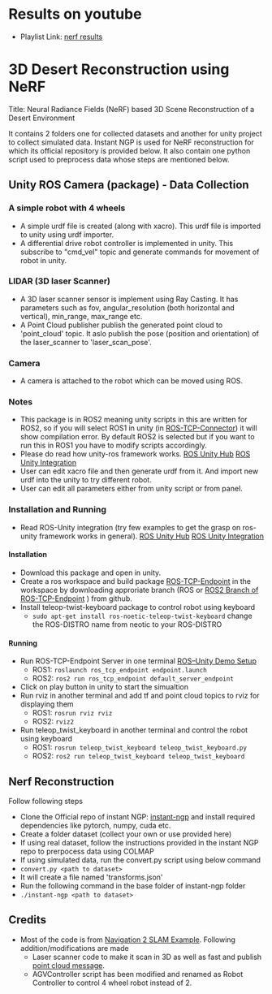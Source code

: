 # Results on youtube
- Playlist Link: [nerf results](https://www.youtube.com/playlist?list=PLpE2rfLkAl1BEUv8hyF6kycmggXIhf_)

# 3D Desert Reconstruction using NeRF
Title: Neural Radiance Fields (NeRF) based 3D Scene Reconstruction of a Desert Environment

It contains 2 folders one for collected datasets and another for unity project to collect simulated data. Instant NGP is used for NeRF reconstruction for which its official repository is provided below.
It also contain one python script used to preprocess data whose steps are mentioned below.

## Unity ROS Camera (package) - Data Collection
### A simple robot with 4 wheels
- A simple urdf file is created (along with xacro). This urdf file is imported to unity using urdf importer.
- A differential drive robot controller is implemented in unity. This subscribe to "cmd_vel" topic and generate commands for movement of robot in unity.

### LIDAR (3D laser Scanner)
- A 3D laser scanner sensor is implement using Ray Casting. It has parameters such as fov, angular_resolution (both horizontal and vertical), min_range, max_range etc.
- A Point Cloud publisher publish the generated point cloud to 'point_cloud' topic. It aslo publish the pose (position and orientation) of the laser_scanner to 'laser_scan_pose'.

### Camera
- A camera is attached to the robot which can be moved using ROS.

 ### Notes
 - This package is in ROS2 meaning unity scripts in this are written for ROS2, so if you will select ROS1 in unity (in [ROS-TCP-Connector](https://github.com/Unity-Technologies/ROS-TCP-Connector)) it will show compilation error. By default ROS2 is selected but if you want to run this in ROS1 you have to modify scripts accordingly.
 - Please do read how unity-ros framework works. [ROS Unity Hub](https://github.com/Unity-Technologies/Unity-Robotics-Hub) [ROS Unity Integration](https://github.com/Unity-Technologies/Unity-Robotics-Hub/blob/main/tutorials/ros_unity_integration/README.md)
 - User can edit xacro file and then generate urdf from it. And import new urdf into the unity to try different robot.
 - User can edit all parameters either from unity script or from panel.

### Installation and Running
- Read ROS-Unity integration (try few examples to get the grasp on ros-unity framework works in general). [ROS Unity Hub](https://github.com/Unity-Technologies/Unity-Robotics-Hub) [ROS Unity Integration](https://github.com/Unity-Technologies/Unity-Robotics-Hub/blob/main/tutorials/ros_unity_integration/README.md)

#### Installation
- Download this package and open in unity.
- Create a ros workspace and build package [ROS-TCP-Endpoint](https://github.com/Unity-Technologies/ROS-TCP-Endpoint) in the workspace by downloading approriate branch (ROS or [ROS2 Branch of ROS-TCP-Endpoint](https://github.com/Unity-Technologies/ROS-TCP-Endpoint/tree/main-ros2) ) from github.
- Install teleop-twist-keyboard package to control robot using keyboard
  - `sudo apt-get install ros-noetic-teleop-twist-keyboard` change the ROS-DISTRO name from neotic to your ROS-DISTRO

#### Running
- Run ROS-TCP-Endpoint Server in one terminal [ROS–Unity Demo Setup](https://github.com/Unity-Technologies/Unity-Robotics-Hub/blob/main/tutorials/ros_unity_integration/setup.md)
  - ROS1: `roslaunch ros_tcp_endpoint endpoint.launch`
  - ROS2: `ros2 run ros_tcp_endpoint default_server_endpoint`
- Click on play button in unity to start the simualtion
- Run rviz in another terminal and add tf and point cloud topics to rviz for displaying them
  - ROS1: `rosrun rviz rviz`
  - ROS2: `rviz2`
- Run teleop_twist_keyboard in another terminal and control the robot using keyboard
  - ROS1: `rosrun teleop_twist_keyboard teleop_twist_keyboard.py`
  - ROS2: `ros2 run teleop_twist_keyboard teleop_twist_keyboard`
 

 ## Nerf Reconstruction
 Follow following steps
 - Clone the Official repo of instant NGP: [instant-ngp](https://github.com/NVlabs/instant-ngp) and install required dependencies like pytorch, numpy, cuda etc.
 - Create a folder dataset (collect your own or use provided here)
 - If using real dataset, follow the instructions provided in the instant NGP repo to prerpocess data using COLMAP
 - If using simulated data, run the convert.py script using below command
  - `convert.py <path to dataset>`
  - It will create a file named 'transforms.json'
 - Run the following command in the base folder of instant-ngp folder
  - `./instant-ngp <path to dataset>`  

## Credits
- Most of the code is from [Navigation 2 SLAM Example](https://github.com/Unity-Technologies/Robotics-Nav2-SLAM-Example). Following addition/modifications are made
  - Laser scanner code to make it scan in 3D as well as fast and publish [point cloud message](http://docs.ros.org/en/melodic/api/sensor_msgs/html/msg/PointCloud2.html).
  - AGVController script has been modified and renamed as Robot Controller to control 4 wheel robot instead of 2.

